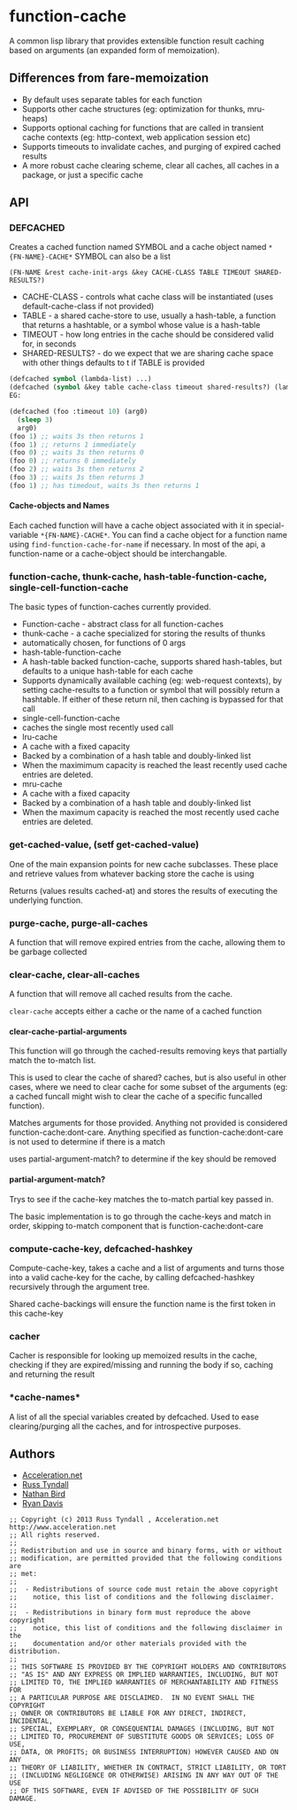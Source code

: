 # function-cache

A common lisp library that provides extensible function result caching
based on arguments (an expanded form of memoization).

## Differences from fare-memoization

 * By default uses separate tables for each function
 * Supports other cache structures (eg: optimization for thunks, mru-heaps)
 * Supports optional caching for functions that are called in transient
   cache contexts (eg: http-context, web application session etc)
 * Supports timeouts to invalidate caches, and purging of expired
   cached results
 * A more robust cache clearing scheme, clear all caches, all caches
   in a package, or just a specific cache

## API

### DEFCACHED

Creates a cached function named SYMBOL and a cache object named `*{FN-NAME}-CACHE*`
SYMBOL can also be a list

`(FN-NAME &rest cache-init-args
   &key CACHE-CLASS TABLE TIMEOUT SHARED-RESULTS?)`

 * CACHE-CLASS - controls what cache class will be instantiated (uses
   default-cache-class if not provided)
 * TABLE - a shared cache-store to use, usually a hash-table, a function that returns
   a hashtable, or a symbol whose value is a hash-table
 * TIMEOUT - how long entries in the cache should be considered valid for, in seconds
 * SHARED-RESULTS? - do we expect that we are sharing cache space with other things
   defaults to t if TABLE is provided

```lisp
(defcached symbol (lambda-list) ...)
(defcached (symbol &key table cache-class timeout shared-results?) (lambda-list) ...)
EG:

(defcached (foo :timeout 10) (arg0)
  (sleep 3)
  arg0)
(foo 1) ;; waits 3s then returns 1
(foo 1) ;; returns 1 immediately
(foo 0) ;; waits 3s then returns 0
(foo 0) ;; returns 0 immediately
(foo 2) ;; waits 3s then returns 2
(foo 3) ;; waits 3s then returns 3
(foo 1) ;; has timedout, waits 3s then returns 1
```

#### Cache-objects and Names

Each cached function will have a cache object associated with it in
special-variable `*{FN-NAME}-CACHE*`.  You can find a cache object for
a function name using `find-function-cache-for-name` if necessary.  In
most of the api, a function-name or a cache-object should be
interchangable.

### function-cache, thunk-cache, hash-table-function-cache, single-cell-function-cache

The basic types of function-caches currently provided.
 * Function-cache - abstract class for all function-caches
 * thunk-cache - a cache specialized for storing the results of thunks
  * automatically chosen, for functions of 0 args
 * hash-table-function-cache
  * A hash-table backed function-cache, supports shared hash-tables, but defaults
    to a unique hash-table for each cache
  * Supports dynamically available caching (eg: web-request contexts),
    by setting cache-results to a function or symbol that will
    possibly return a hashtable. If either of these return nil, then
    caching is bypassed for that call
 * single-cell-function-cache
  * caches the single most recently used call
 * lru-cache
  * A cache with a fixed capacity
  * Backed by a combination of a hash table and doubly-linked list
  * When the maximimum capacity is reached the least recently used cache
    entries are deleted.
 * mru-cache
  * A cache with a fixed capacity
  * Backed by a combination of a hash table and doubly-linked list
  * When the maximum capacity is reached the most recently used cache
    entries are deleted.

### get-cached-value, (setf get-cached-value)

One of the main expansion points for new cache subclasses. These place
and retrieve values from whatever backing store the cache is using

Returns (values results cached-at) and stores the results of executing
the underlying function.

### purge-cache, purge-all-caches

A function that will remove expired entries from the cache, allowing
them to be garbage collected

### clear-cache, clear-all-caches

A function that will remove all cached results from the cache.

`clear-cache` accepts either a cache or the name of a cached function

#### clear-cache-partial-arguments

This function will go through the cached-results removing
keys that partially match the to-match list.

This is used to clear the cache of shared? caches, but is also useful
in other cases, where we need to clear cache for some subset of the
arguments (eg: a cached funcall might wish to clear the cache of a
specific funcalled function).

Matches arguments for those provided. Anything not provided is
considered function-cache:dont-care.  Anything specified as
function-cache:dont-care is not used to determine if there is a match

uses partial-argument-match? to determine if the key should be removed

#### partial-argument-match?
Trys to see if the cache-key matches the to-match partial
key passed in.

The basic implementation is to go through the cache-keys and match in
order, skipping to-match component that is function-cache:dont-care

### compute-cache-key, defcached-hashkey

Compute-cache-key, takes a cache and a list of arguments and turns
those into a valid cache-key for the cache, by calling
defcached-hashkey recursively through the argument tree.

Shared cache-backings will ensure the function name is the first token
in this cache-key

### cacher

Cacher is responsible for looking up memoized results in the cache,
checking if they are expired/missing and running the body if so,
caching and returning the result

### \*cache-names\*

A list of all the special variables created by defcached.  Used to
ease clearing/purging all the caches, and for introspective purposes.


## Authors

 * [Acceleration.net](http://www.acceleration.net/)
  * [Russ Tyndall](http://russ.unwashedmeme.com/blog)
  * [Nathan Bird](http://the.unwashedmeme.com/blog)
  * [Ryan Davis](http://ryepup.unwashedmeme.com/blog)

```
;; Copyright (c) 2013 Russ Tyndall , Acceleration.net http://www.acceleration.net
;; All rights reserved.
;;
;; Redistribution and use in source and binary forms, with or without
;; modification, are permitted provided that the following conditions are
;; met:
;;
;;  - Redistributions of source code must retain the above copyright
;;    notice, this list of conditions and the following disclaimer.
;;
;;  - Redistributions in binary form must reproduce the above copyright
;;    notice, this list of conditions and the following disclaimer in the
;;    documentation and/or other materials provided with the distribution.
;;
;; THIS SOFTWARE IS PROVIDED BY THE COPYRIGHT HOLDERS AND CONTRIBUTORS
;; "AS IS" AND ANY EXPRESS OR IMPLIED WARRANTIES, INCLUDING, BUT NOT
;; LIMITED TO, THE IMPLIED WARRANTIES OF MERCHANTABILITY AND FITNESS FOR
;; A PARTICULAR PURPOSE ARE DISCLAIMED.  IN NO EVENT SHALL THE COPYRIGHT
;; OWNER OR CONTRIBUTORS BE LIABLE FOR ANY DIRECT, INDIRECT, INCIDENTAL,
;; SPECIAL, EXEMPLARY, OR CONSEQUENTIAL DAMAGES (INCLUDING, BUT NOT
;; LIMITED TO, PROCUREMENT OF SUBSTITUTE GOODS OR SERVICES; LOSS OF USE,
;; DATA, OR PROFITS; OR BUSINESS INTERRUPTION) HOWEVER CAUSED AND ON ANY
;; THEORY OF LIABILITY, WHETHER IN CONTRACT, STRICT LIABILITY, OR TORT
;; (INCLUDING NEGLIGENCE OR OTHERWISE) ARISING IN ANY WAY OUT OF THE USE
;; OF THIS SOFTWARE, EVEN IF ADVISED OF THE POSSIBILITY OF SUCH DAMAGE.
```
